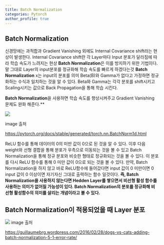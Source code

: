```yaml
---
title: Batch Normalization
categories: Pytorch
author_profile: true
---
```




## Batch Normalization

신경망에는 과적합과 Gradient Vanishing 외에도 Internal Covariance shift라는 현상이 발생한다. Internal Covariance shift란  각 Layer마다 Input 분포가 달라짐에 따라 학습 속도가 느려지는 현상
**Batch Normalization**은 이를 방지하기 위한 기법이다. 말 그대로 Layer의 input분포를 정규화해 학습 속도를 빠르게 하겠다는것 **Batch Normalization** x는 input의 분포를 의미 Beta(B)와
Gamma가 없다고 가정하면 정규화하는 수식과 일치하는 것을 알 수 있다. Beta와 Gamma는 각각 분포를 shift시키고 Scaling시키는 값으로 Back Propagation을 통해 학습 시킨다.


**Batch Normalization**을 사용하면 학습 속도를 향상시켜주고 Gradient Vanishing 문제도 완화 해준다.**


<image src ="/assets/images/bn.PNG">

image 출처

https://pytorch.org/docs/stable/generated/torch.nn.BatchNorm1d.html

ReLU 함수를 통해 데이터의 0의 미만 값이 0으로 된 것을 알 수 있다. 이후 다음 weight와 선형 결합을 통해 분포가 우측으로 이동되는 것을 볼 수 있고 
Batch Normalization을 통해 정규 분포와 비슷한 형태로 정규화되는 것을 볼 수 있다. 이 분포를 다시 ReLU 함수를 통해 0 미만 값이 0으로 되는 것을 볼 수 있다. 만약, Batch Normalization을 하지
않고 바로 ReLU함수에 들어갔다면 input 값이 0 미만이면 0 input 값이 0 이상이면 자기자신 그대로 출력하는 함수 일것이다. **즉, Batch Normalization을 사용하지 않는다면 Hedden Layer를 쌓으면서 
비선형 활성 함수를 사용하는 의미가 없어질 가능성이 있다. Batch Normalization의 분포를 정규화해 비선형 활성함수의 의미를 살리는 개념이라고 볼 수 있다.**




## Batch Normalization이 적용되었을 때 Layer 분포

<image src = "https://guillaumebrg.files.wordpress.com/2016/02/bn.png?w=768">
image 출처

https://guillaumebrg.wordpress.com/2016/02/28/dogs-vs-cats-adding-batch-normalization-5-1-error-rate/